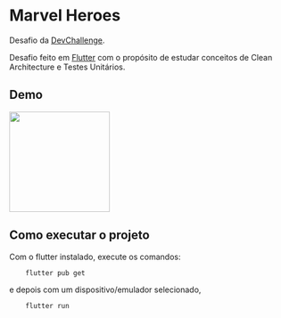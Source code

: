 # Marvel Heroes

Desafio da [DevChallenge](https://github.com/Lorenalgm/marvel-heroes). 

Desafio feito em [Flutter](https://flutter.dev/) com o propósito de estudar conceitos de Clean Architecture e Testes Unitários.

## Demo
<p float="left">
  <img src="https://i.imgur.com/23SF7w5.gif" width="180" />
</p>

## Como executar o projeto
Com o flutter instalado, execute os comandos:

```
    flutter pub get
```
e depois com um dispositivo/emulador selecionado,

```
    flutter run 
```
